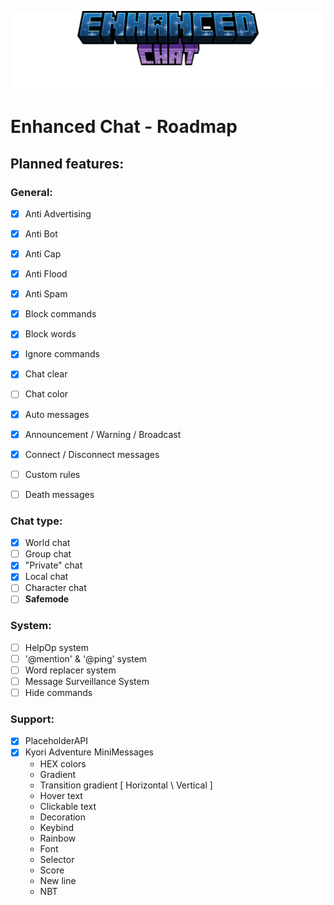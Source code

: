 ![Enhanced Chat](images/title.png)
# Enhanced Chat - Roadmap

## Planned features:

### General:
- [x] Anti Advertising
- [x] Anti Bot
- [x] Anti Cap
- [x] Anti Flood
- [x] Anti Spam


- [x] Block commands
- [x] Block words
- [x] Ignore commands


- [x] Chat clear
- [ ] Chat color


- [x] Auto messages
- [x] Announcement / Warning / Broadcast
- [x] Connect / Disconnect messages
- [ ] Custom rules
- [ ] Death messages


### Chat type:
- [x] World chat
- [ ] Group chat
- [x] "Private" chat
- [x] Local chat
- [ ] Character chat
- [ ] **Safemode**

### System:
- [ ] HelpOp system
- [ ] '@mention' & '@ping' system
- [ ] Word replacer system
- [ ] Message Surveillance System
- [ ] Hide commands

### Support:
- [x] PlaceholderAPI
- [x] Kyori Adventure MiniMessages
  - HEX colors
  - Gradient
  - Transition gradient [ Horizontal \ Vertical ]
  - Hover text
  - Clickable text
  - Decoration
  - Keybind
  - Rainbow
  - Font
  - Selector
  - Score
  - New line
  - NBT